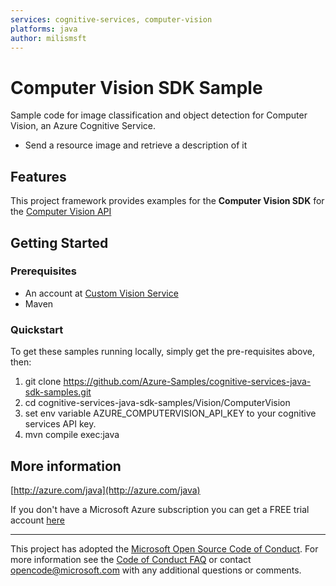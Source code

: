 ```yaml
---
services: cognitive-services, computer-vision
platforms: java
author: milismsft
---
```


# Computer Vision SDK Sample ##

Sample code for image classification and object detection for Computer Vision, an Azure Cognitive Service.
- Send a resource image and retrieve a description of it

## Features

This project framework provides examples for the **Computer Vision SDK** for the [Computer Vision API](https://azure.microsoft.com/en-us/services/cognitive-services/custom-vision-service/)

## Getting Started

### Prerequisites

- An account at [Custom Vision Service](https://www.customvision.ai)
- Maven

### Quickstart

To get these samples running locally, simply get the pre-requisites above, then:

1. git clone https://github.com/Azure-Samples/cognitive-services-java-sdk-samples.git
2. cd cognitive-services-java-sdk-samples/Vision/ComputerVision
3. set env variable AZURE_COMPUTERVISION_API_KEY to your cognitive services API key.
4. mvn compile exec:java

## More information ##

[http://azure.com/java](http://azure.com/java)

If you don't have a Microsoft Azure subscription you can get a FREE trial account [here](http://go.microsoft.com/fwlink/?LinkId=330212)

---

This project has adopted the [Microsoft Open Source Code of Conduct](https://opensource.microsoft.com/codeofconduct/). For more information see the [Code of Conduct FAQ](https://opensource.microsoft.com/codeofconduct/faq/) or contact [opencode@microsoft.com](mailto:opencode@microsoft.com) with any additional questions or comments.